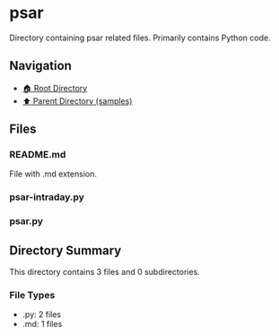 # psar

Directory containing psar related files. Primarily contains Python code.

## Navigation

* [🏠 Root Directory](../../README.md)
* [⬆️ Parent Directory (samples)](../README.md)

## Files

### README.md

File with .md extension.

### psar-intraday.py

### psar.py

## Directory Summary

This directory contains 3 files and 0 subdirectories.

### File Types

* .py: 2 files
* .md: 1 files
